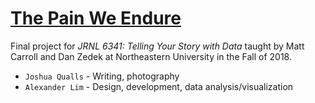 # [The Pain We Endure](https://alexanderlim9.github.io/opioid-crisis/)

Final project for _JRNL 6341: Telling Your Story with Data_ taught by Matt Carroll and Dan Zedek at Northeastern University in the Fall of 2018.

- `Joshua Qualls` - Writing, photography
- `Alexander Lim` - Design, development, data analysis/visualization
